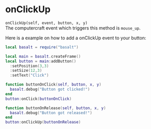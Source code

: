 # onClickUp
`onClickUp(self, event, button, x, y)`<br>
The computercraft event which triggers this method is `mouse_up`.

Here is a example on how to add a onClickUp event to your button:

```lua
local basalt = require("basalt")

local main = basalt.createFrame()
local button = main:addButton()
  :setPosition(3,3)
  :setSize(12,3)
  :setText("Click")

function buttonOnClick(self, button, x, y)
  basalt.debug("Button got clicked!")
end
button:onClick(buttonOnClick)

function buttonOnRelease(self, button, x, y)
  basalt.debug("Button got released!")
end
button:onClickUp(buttonOnRelease)
```